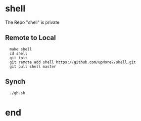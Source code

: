 # shell

The Repo "shell" is private



## Remote to Local

      make shell
      cd shell
      git init
      git remote add shell https://github.com/UpMore7/shell.git
      git pull shell master
      
      
      
## Synch
      
      ./gh.sh
      
      
      
# end
